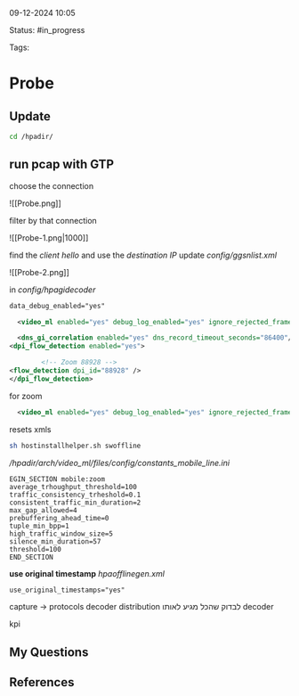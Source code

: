 

09-12-2024 10:05

Status: #in_progress

Tags:

# Probe

## Update 

 ``` bash
 cd /hpadir/
```
 
## run pcap with GTP

choose the connection

![[Probe.png]]

filter by that connection

![[Probe-1.png|1000]]

find the *client hello* and use the *destination IP*
update *config/ggsnlist.xml*

![[Probe-2.png]]

in *config/hpagidecoder* 
``` xml
data_debug_enabled="yes"

  <video_ml enabled="yes" debug_log_enabled="yes" ignore_rejected_frames_enabled="no" record_video_frames="no"/>  

  <dns_gi_correlation enabled="yes" dns_record_timeout_seconds="86400"/>  
<dpi_flow_detection enabled="yes">

        <!-- Zoom 88928 -->  
<flow_detection dpi_id="88928" />  
</dpi_flow_detection>
```

for zoom
``` xml
  <video_ml enabled="yes" debug_log_enabled="yes" ignore_rejected_frames_enabled="no" record_video_frames="no" zoom_offload_by_ports="yes" zoom_ports="8801,8802" zoom_offload_min_pps="0" zoom_offload_timeout_msec="3000" zoom_offload_min_packets="300" zoom_offload_min_bpp="250"/>
```


resets xmls
``` bash
sh hostinstallhelper.sh swoffline
```

*/hpadir/arch/video_ml/files/config/constants_mobile_line.ini*
``` 
EGIN_SECTION mobile:zoom  
average_trhoughput_threshold=100  
traffic_consistency_trheshold=0.1  
consistent_traffic_min_duration=2  
max_gap_allowed=4  
prebuffering_ahead_time=0  
tuple_min_bpp=1  
high_traffic_window_size=5  
silence_min_duration=57  
threshold=100  
END_SECTION
```

**use original timestamp**
*hpaofflinegen.xml*
``` xml
use_original_timestamps="yes"
```


capture -> protocols 
decoder distribution לבדוק שהכל מגיע לאותו decoder

kpi 






## My Questions


## References


